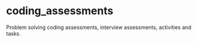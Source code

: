 # coding_assessments
Problem solving coding assessments, interview assessments, activities and tasks.
